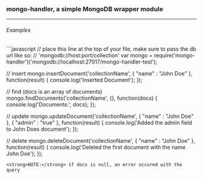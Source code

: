 <h3><strong>mongo-handler</strong>, a simple MongoDB wrapper module</h3>
<hr>
<h6>Examples</h6>
```javascript
// place this line at the top of your file, make sure to pass the db url like so:
// 'mongodb://host:port/collection'
var mongo = require('mongo-handler')('mongodb://localhost:27017/mongo-handler-test');

// insert
mongo.insertDocument('collectionName', { "name" : "John Doe" }, function(result) {
  console.log('Inserted Document');
});

// find (docs is an array of documents)
mongo.findDocuments('collectionName', {}, function(docs) {
  console.log('Documents:', docs);
});

// update
mongo.updateDocument('collectionName', { "name" : "John Doe" }, { "admin" : "true" }, function(result) {
  console.log('Added the admin field to John Does document');
});

// delete
mongo.deleteDocument('collectionName', { "name" : "John Doe" }, function(result) {
  console.log('Deleted the first document with the name John Doe');
});
```
<strong>NOTE:</strong> if docs is null, an error occured with the query